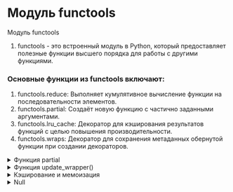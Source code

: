 # Модуль functools

Модуль functools

1. functools - это встроенный модуль в Python, который предоставляет полезные функции высшего порядка для работы с другими функциями.

### Основные функции из functools включают:  

1. functools.reduce: Выполняет кумулятивное вычисление функции на последовательности элементов.  
2. functools.partial: Создаёт новую функцию с частично заданными аргументами.  
3. functools.lru_cache: Декоратор для кэширования результатов функций с целью повышения производительности.  
4. functools.wraps: Декоратор для сохранения метаданных обернутой функции при создании декораторов.  


<details>
  <summary>	Функция partial</summary>

`[partial()]` - позволяет частично использовать функцию, фиксируя некоторые её аргументы. Она создаёт новую функцию, которая уже содержит эти зафиксированные значения и принимает только оставшиеся аргументы.

Синтаксис:

```
functools.partial(func, /, *args, **keywords)
```
- func: Функция, которую нужно частично применить. Это обязательный параметр. 
- *args: Необязательные позиционные аргументы, которые фиксируются для функции func.
- **keywords: Необязательные ключевые аргументы, которые фиксируются для функции func.


<details>
  <summary>Пример</summary>

```
from functools import partial

def multiply(x, y):
    return x * y

# Создаём новую функцию, которая всегда умножает на 2
double = partial(multiply, 2)

# Теперь мы можем использовать double, передавая только второй аргумент
print(double(5))  # Выведет 10
```

1. В функцию `partial`, в качестве первого аргумента, передаётся функция `multiply`. 
2. Вторым аргументом в функцию `partial` передаётся число, которое будет первым аргументом функции `multiply`. 
3. Функция `partial(multiply, 2)` присваивается переменной `double`, которую далее можно вызывать, как возвратную функцию. 
4. Вывод на печать функцию `double`  с аргументом `5`, который встаёт на место второго аргумента функции `multiply`

#

</details>
<details>
  <summary>Атрибуты</summary>

Функция `partial` возвращает partial-объект.   
Созданный объект partial обладает следующими атрибутами:  

- partial.func: исходная функция, которую обёрнули.
- partial.args: аргументы, которые были переданы частично.
- partial.keywords: ключевые аргументы, которые были переданы частично.
```
from functools import partial

def multiply(x, y, z):
    return x * y * z

# Создаём частичную функцию, фиксируя первые два аргумента
partial_func = partial(multiply, 2, 3)

# Используем атрибуты частичной функции
print(partial_func.func)      # Выведет <function multiply at 0x...>
print(partial_func.args)      # Выведет (2, 3)
print(partial_func.keywords)  # Выведет {}
```


#

</details>
<details>
  <summary>Использование partial с именованными аргументами</summary>

```
from functools import partial

# объявляем основную функцию
def greet(greeting, name, punctuation='!', repeat=1):
    return f"{greeting}, {name}{punctuation * repeat}"

# Создаём частичную функцию с фиксированными значениями для аргументов 

shout_greet = partial(greet, punctuation='!!!', repeat=3) 

# Используем частичную функцию 
print(shout_greet('Hello', 'Alice')) # Выведет "Hello, Alice!!!"
```

В этом примере:
* Мы зафиксировали punctuation='!!!' и repeat=3.
* При вызове shout_greet, нам нужно передать только оставшиеся позиционные аргументы greeting и name.


#

</details>
<details>
  <summary>Использование только именованных аргументов</summary>

```
from functools import *

def log_message(level='INFO', message='', timestamp=None):
    return f"{timestamp} [{level}] {message}"

# Создаём частичную функцию с фиксированным уровнем и временем
error_logger = partial(log_message, level='ERROR', timestamp='2024-07-22')

# Используем частичную функцию
print(error_logger(message='Something went wrong'))  # Выведет "2024-07-22 [ERROR] Something went wrong"
```
В этом примере:
* Мы зафиксировали level='ERROR' и timestamp='2024-07-22'.
* При вызове error_logger, нам нужно передать только оставшиеся позиционные и именованные аргументы, такие как message.

#

</details>
<details>
  <summary>Комбинированное использование позиционных и именованных аргументов</summary>

```

from functools import *

# Функция с несколькими аргументами
def configure_device(name, ip, port=80, protocol='http'):
    return f"Configuring {name} at {ip}:{port} using {protocol}"

# Создаём частичную функцию, фиксируя имя устройства и IP
device_setup = partial(configure_device, 'Router', '192.168.1.1', port=443)

# Используем частичную функцию
print(device_setup())  # Выведет "Configuring Router at 192.168.1.1:443 using http"
```
В этом примере:
* Мы зафиксировали name='Router' и ip='192.168.1.1'.
* Мы также зафиксировали port=443.
* При вызове device_setup(), нам нужно передать только оставшийся именованный аргумент protocol, который принимает значение по умолчанию 'http'.

#

</details>
<details>
  <summary>Интересный пример</summary>

За кулисами нам доступна уже реализованная функция send_email(), которая  которая принимает три аргумента в следующем порядке:  

- `name` — имя  
- `email_address` — адрес электронной почты  
- `text` — содержание письма

Функция отправляет письмо пользователю с именем `name` на адрес `email_address` с содержанием `text`  

### Задача №1   

Реализовать функцию `to_Timur()` с помощью функции `partial()`, которая принимает один аргумент:  

`text` — содержание письма  

Функция должна отправлять письмо пользователю с именем Тимур на адрес `timyrik20@beegeek.ru` с содержанием `text`.   

### Задача №2

Реализовать функцию `send_an_invitation()` с помощью функции `partial()`, которая принимает два аргумента в следующем порядке:

- `name` — имя
- `email_address` — адрес электронной почты

Функция должна отправлять письмо на имя name и на адрес email_address со следующим содержанием:  

`Школа BEEGEEK приглашает Вас на новый курс по программированию на языке Python. тутут....`

---------------------------------------------------------------------------------------------

## Реализация:

```
from functools import partial

def to_Timur(text):
    partial_func = partial(send_email, "Тимур", "timyrik20@beegeek.ru")
    return partial_func(text)

def send_an_invitation(name, email_address):
    partial_func = partial(send_email, text='Школа BEEGEEK приглашает Вас на новый курс по программированию на языке Python. тутут....')
    return partial_func(name, email_address)
```

<details>
  <summary>to_Timur()</summary>

1. Что она делает:  

- Создаёт частичную функцию, фиксируя параметры `name` и `email_address` для функции `send_email`.  
- Возвращает результат вызова этой частичной функции с произвольным аргументом `text`.

2. Как она работает:

- `partial(send_email, "Тимур", "timyrik20@beegeek.ru")` создаёт новую функцию, которая будет вызывать `send_email` с зафиксированными аргументами `"Тимур"` и `"timyrik20@beegeek.ru"`, добавляя к ним аргумент text.

- `partial_func(text)` вызывает эту частичную функцию с произвольным аргументом `text`.

#

</details>
<details>
  <summary>send_an_invitation()</summary>

1. Что она делает:

- Создаёт частичную функцию, фиксируя параметр `text` для функции `send_email`.  
- Возвращает результат вызова этой частичной функции с аргументами `name` и `email_address`.  

2. Как она работает:  

- `partial(send_email, text='Школа BEEGEEK приглашает Вас на новый курс по программированию на языке Python. тутут....')` создаёт новую функцию, которая будет вызывать `send_email` с зафиксированным аргументом `text` и добавленными аргументами `name` и `email_address`.
- `partial_func(name, email_address)` вызывает эту частичную функцию с произвольными аргументами `name` и `email_address`.

#

</details>


#

</details>



#

</details>
















<details>
  <summary>Функция update_wrapper()</summary>

Функция update_wrapper()

У partial объектов нет атрибутов  __name__ и __doc__ 
Доступ к этим атрибутам возможен толь через атрибут func:

```
from functools import partial

def multiply(a, b):
    '''Функция перемножает два числа и возвращает вычисленное значение.'''
    return a * b

double = partial(multiply, 2)

print(double.func.__name__)
print(double.func.__doc__)
```

Выводит:

```
multiply
Функция перемножает два числа и возвращает вычисленное значение.
```


С помощью функции update_wrapper() из модуля functools можно скопировать и добавить атрибуты __name__ и __doc__ из исходной функции в partial объект.


```
from functools import partial, update_wrapper

def multiply(a, b):
    '''Функция перемножает два числа и возвращает вычисленное значение.'''
    return a * b

double = partial(multiply, 2)

update_wrapper(double, multiply)   # копируем информацию из функции multiply в partial объект double

print(double.__name__)
print(double.__doc__)
```
 Выводит:

```
multiply
Функция перемножает два числа и возвращает вычисленное значение.
```



#

</details>
<details>
  <summary>Кэширование и мемоизация</summary>

Кэширование – это процесс хранения копий данных в специальном быстром хранилище (кэше), чтобы ускорить доступ к этим данным при повторных запросах.

Кэширование это более широкое понятие. Оно относится к хранению данных или результатов вычислений для ускорения последующих запросов к этим данным. Кэширование может применяться к любым типам данных и на разных уровнях: от аппаратного кэша процессора до кэша веб-браузера.

<details>
  <summary>Кэш</summary>

# Что такое кэш. 

Кэш — это высокоскоростное хранилище данных, используемое для временного сохранения часто используемых или недавно запрошенных данных. Цель кэша — ускорить доступ к этим данным при повторных запросах и уменьшить задержки, связанные с извлечением данных из более медленных хранилищ.  

<details>
  <summary>Основные характеристики кэша</summary>

1. Высокая скорость доступа: Кэш обеспечивает гораздо более быстрое чтение и запись данных по сравнению с основным хранилищем (например, оперативной памятью или жестким диском).
2. Ограниченный объём: Обычно объём кэша ограничен, поэтому данные в нём периодически обновляются. Самые старые или менее используемые данные удаляются, чтобы освободить место для новых данных.
3. Временное хранение: Данные в кэше хранятся временно. Кэш используется для хранения данных, которые могут быстро изменяться или часто запрашиваются.

#

</details>
<details>
  <summary>Примеры кэша</summary>

1. Процессорный кэш: Маленький объём памяти, встроенный в процессор, который хранит копии данных и инструкций, используемых процессором. Это ускоряет выполнение программ.
2. Кэш веб-браузера: Хранит копии веб-страниц, изображений и других ресурсов, чтобы ускорить загрузку страниц при повторных посещениях.
3. Кэш баз данных: Хранит результаты запросов к базе данных, чтобы ускорить последующие запросы с теми же данными.
4. Кэш файловой системы: Операционная система может кэшировать данные с диска в оперативной памяти для быстрого доступа.


#

</details>
<details>
  <summary>Как это работает</summary>

Когда система запрашивает данные, она сначала проверяет кэш:
* Попадание в кэш (cache hit): Если данные уже находятся в кэше, они возвращаются напрямую из него, что значительно ускоряет процесс.
* Промах мимо кэша (cache miss): Если данных в кэше нет, система извлекает их из основного хранилища, помещает их в кэш и возвращает результат. Это занимает больше времени, но подготовляет кэш к будущим запросам тех же данных.


#

</details>


#

</details>


Мемоизация — это частный случай кэширования, который применяется конкретно к функциям. Цель мемоизации — оптимизация функций, которые имеют повторяющиеся вычисления с одинаковыми входными данными.



<details>
  <summary>Основные различия</summary>

1. Контекст применения:
    * Кэширование: Применяется в широком спектре задач, например, кэширование веб-страниц, запросов к базе данных, результатов сложных вычислений и так далее.
    * Мемоизация: Применяется конкретно для оптимизации функций, которые вызываются с одними и теми же параметрами.
2. Цель:
    * Кэширование: Общая цель — уменьшение времени доступа к данным и снижение нагрузки на систему.
    * Мемоизация: Специфическая цель — избежать повторных вычислений одной и той же функции с одинаковыми входными данными.
3. Реализация:
    * Кэширование: Может быть реализовано на разных уровнях (аппаратный, программный, сетевой) и с разными стратегиями (LRU, FIFO, и т.д.).
    * Мемоизация: Обычно реализуется на уровне функций, часто с помощью простых техник, таких как использование словарей или специальных декораторов в Python.

#

</details>
<details>
  <summary>Стратегии кэширования</summary>

Существует несколько различных стратегий, которые можно использовать для удаления элементов из кэша и предотвращения превышения его максимального размера. Пять самых популярных перечислены в таблице ниже: 
```
Стратегия	                       Какую запись удаляем	                Эти записи чаще других используются повторно
First-In, First-Out (FIFO)	       самую старую	                                       новые
Last-In, First-Out (LIFO)	       самую недавнюю	                                       старые
Least Recently Used (LRU)	       которая использовалась наиболее давно	         недавно прочитанные
Most Recently Used (MRU)	       которая использовалась последней	                прочитанные первыми
Least Frequently Used (LFU)	       которая использовалась наиболее редко	       которые использовались часто
```
Стратегия LRU представляет собой метод управления кэшем, в котором данные, которые дольше всего не использовались, считаются наименее ценными, и они удаляются из кэша в первую очередь при необходимости освободить место для новых данных.  

Кэш, реализованный посредством стратегии LRU, упорядочивает элементы в порядке их использования.   

Каждый раз, когда мы обращаемся к записи, алгоритм LRU перемещает ее в верхнюю часть кэша. Таким образом, алгоритм может быстро определить запись, которая дольше всех не использовалась, проверив конец списка.

#

</details>










#

</details>















<details>
  <summary>Null</summary>



#

</details>
